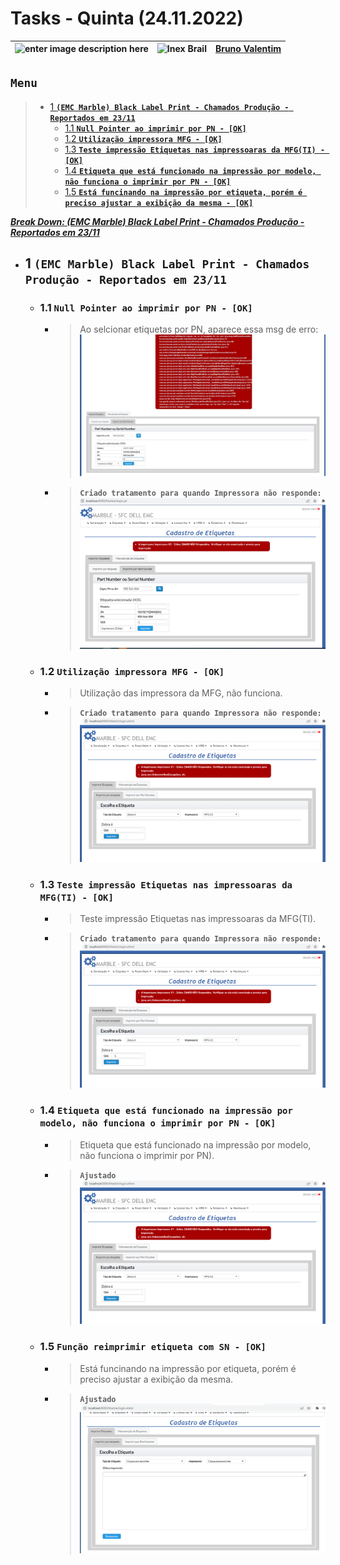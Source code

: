 # Tasks - Quinta (24.11.2022)

| ![enter image description here](https://www.foxconn.com.br/img/logo.png) | ![Inex Brail](https://www.inexbr.com.br/wp-content/uploads/2022/07/logo-inex-azul.png) | [Bruno Valentim](mailto:Bruno.Valentim@inex.com.br) |
| :----------------------------------------------------------------------- | :------------------------------------------------------------------------------------: | :-------------------------------------------------- |

## **`Menu`**  
> - [1 **`(EMC Marble) Black Label Print - Chamados Produção - Reportados em 23/11`**](#1-(EMC-Marble)-Black-Label-Print-Chamados_Produção-Reportados-em-23/11)  
>   - [1.1 **`Null Pointer ao imprimir por PN - [OK]`**](#1.1-Null-Pointer-ao-imprimir-por-PN-[ATUANDO]) 
>   - [1.2 **`Utilização impressora MFG - [OK]`**](#1.2-Utilização-impressora-MFG-[OK]) 
>   - [1.3 **`Teste impressão Etiquetas nas impressoaras da MFG(TI) - [OK]`**](#1.3-Teste-impressão-Etiquetas-nas-impressoaras-da-MFG(TI)-[OK]) 
>   - [1.4 **`Etiqueta que está funcionado na impressão por modelo, não funciona o imprimir por PN - [OK]`**](#1.4-Etiqueta-que-está-funcionado-na-impressão-por-modelo,-não-funciona-o-imprimir-por-PN-[OK]) 
>   - [1.5 **`Está funcinando na impressão por etiqueta, porém é preciso ajustar a exibição da mesma - [OK]`**](#1.5-Está-funcinando-na-impressão-por-etiqueta,-porém-é-preciso-ajustar-a-exibição-da-mesma) 

[_**Break Down: (EMC Marble) Black Label Print - Chamados Produção - Reportados em 23/11**_](https://docs.google.com/spreadsheets/d/1DS3-2gIzGAqaz1-2YM7QAHjTHt7WjgWQFiTyYxINpNk/edit#gid=0)  
- ## 1 **`(EMC Marble) Black Label Print - Chamados Produção - Reportados em 23/11`**
  - ### 1.1 **`Null Pointer ao imprimir por PN - [OK]`**
      - > Ao selcionar etiquetas por PN, aparece essa msg de erro:![Teste Usuário](img/24112022/erro_null_pointer.png)
      - > **`Criado tratamento para quando Impressora não responde:`**![OK](img/24112022/impressora_nao_respondeu.png)
  - ### 1.2 **`Utilização impressora MFG - [OK]`**
      - > Utilização das impressora da MFG, não funciona.
      - > **`Criado tratamento para quando Impressora não responde:`**![OK](img/24112022/impressora_MFG_nao_responder.png)
  - ### 1.3 **`Teste impressão Etiquetas nas impressoaras da MFG(TI) - [OK]`**
      - > Teste impressão Etiquetas nas impressoaras da MFG(TI).
      - > **`Criado tratamento para quando Impressora não responde:`**![OK](img/24112022/impressora_MFG_nao_responder.png)
  - ### 1.4 **`Etiqueta que está funcionado na impressão por modelo, não funciona o imprimir por PN - [OK]`**
      - > Etiqueta que está funcionado na impressão por modelo, não funciona o imprimir por PN).
      - > **`Ajustado`**![OK](img/24112022/impressora_MFG_nao_responder.png)
  - ### 1.5 **`Função reimprimir etiqueta com SN - [OK]`**
      - > Está funcinando na impressão por etiqueta, porém é preciso ajustar a exibição da mesma.
      - > **`Ajustado`**![OK](img/25112022/reimpressao_layout.png)